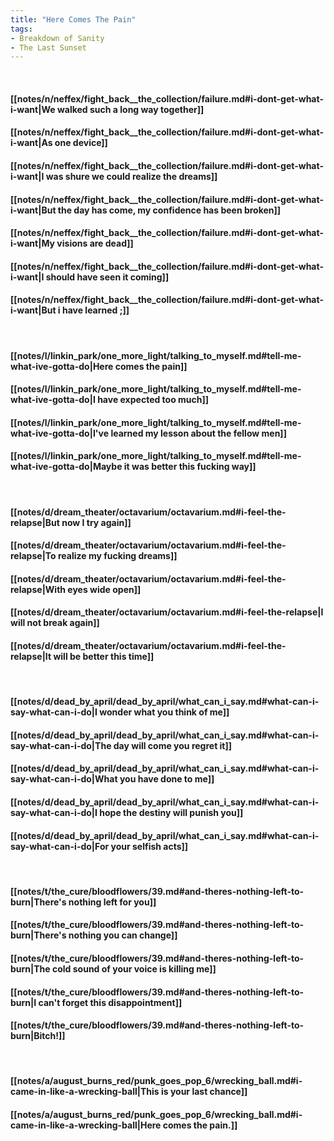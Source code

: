 ```yaml
---
title: "Here Comes The Pain"
tags:
- Breakdown of Sanity
- The Last Sunset
---
```

&nbsp;
#### [[notes/n/neffex/fight_back__the_collection/failure.md#i-dont-get-what-i-want|We walked such a long way together]]
#### [[notes/n/neffex/fight_back__the_collection/failure.md#i-dont-get-what-i-want|As one device]]
#### [[notes/n/neffex/fight_back__the_collection/failure.md#i-dont-get-what-i-want|I was shure we could realize the dreams]]
#### [[notes/n/neffex/fight_back__the_collection/failure.md#i-dont-get-what-i-want|But the day has come, my confidence has been broken]]
#### [[notes/n/neffex/fight_back__the_collection/failure.md#i-dont-get-what-i-want|My visions are dead]]
#### [[notes/n/neffex/fight_back__the_collection/failure.md#i-dont-get-what-i-want|I should have seen it coming]]
#### [[notes/n/neffex/fight_back__the_collection/failure.md#i-dont-get-what-i-want|But i have learned ;]]
&nbsp;
#### [[notes/l/linkin_park/one_more_light/talking_to_myself.md#tell-me-what-ive-gotta-do|Here comes the pain]]
#### [[notes/l/linkin_park/one_more_light/talking_to_myself.md#tell-me-what-ive-gotta-do|I have expected too much]]
#### [[notes/l/linkin_park/one_more_light/talking_to_myself.md#tell-me-what-ive-gotta-do|I've learned my lesson about the fellow men]]
#### [[notes/l/linkin_park/one_more_light/talking_to_myself.md#tell-me-what-ive-gotta-do|Maybe it was better this fucking way]]
&nbsp;
#### [[notes/d/dream_theater/octavarium/octavarium.md#i-feel-the-relapse|But now I try again]]
#### [[notes/d/dream_theater/octavarium/octavarium.md#i-feel-the-relapse|To realize my fucking dreams]]
#### [[notes/d/dream_theater/octavarium/octavarium.md#i-feel-the-relapse|With eyes wide open]]
#### [[notes/d/dream_theater/octavarium/octavarium.md#i-feel-the-relapse|I will not break again]]
#### [[notes/d/dream_theater/octavarium/octavarium.md#i-feel-the-relapse|It will be better this time]]
&nbsp;
#### [[notes/d/dead_by_april/dead_by_april/what_can_i_say.md#what-can-i-say-what-can-i-do|I wonder what you think of me]]
#### [[notes/d/dead_by_april/dead_by_april/what_can_i_say.md#what-can-i-say-what-can-i-do|The day will come you regret it]]
#### [[notes/d/dead_by_april/dead_by_april/what_can_i_say.md#what-can-i-say-what-can-i-do|What you have done to me]]
#### [[notes/d/dead_by_april/dead_by_april/what_can_i_say.md#what-can-i-say-what-can-i-do|I hope the destiny will punish you]]
#### [[notes/d/dead_by_april/dead_by_april/what_can_i_say.md#what-can-i-say-what-can-i-do|For your selfish acts]]
&nbsp;
#### [[notes/t/the_cure/bloodflowers/39.md#and-theres-nothing-left-to-burn|There's nothing left for you]]
#### [[notes/t/the_cure/bloodflowers/39.md#and-theres-nothing-left-to-burn|There's nothing you can change]]
#### [[notes/t/the_cure/bloodflowers/39.md#and-theres-nothing-left-to-burn|The cold sound of your voice is killing me]]
#### [[notes/t/the_cure/bloodflowers/39.md#and-theres-nothing-left-to-burn|I can't forget this disappointment]]
#### [[notes/t/the_cure/bloodflowers/39.md#and-theres-nothing-left-to-burn|Bitch!]]
&nbsp;
#### [[notes/a/august_burns_red/punk_goes_pop_6/wrecking_ball.md#i-came-in-like-a-wrecking-ball|This is your last chance]]
#### [[notes/a/august_burns_red/punk_goes_pop_6/wrecking_ball.md#i-came-in-like-a-wrecking-ball|Here comes the pain.]]
